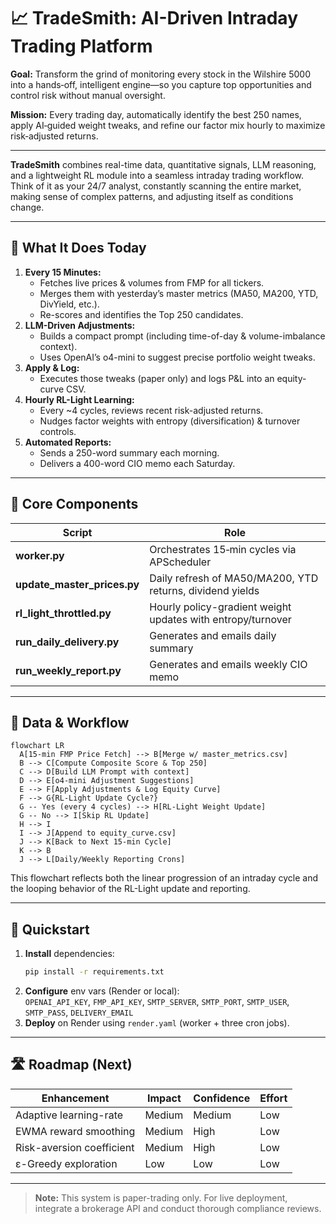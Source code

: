 # 📈 TradeSmith: AI-Driven Intraday Trading Platform

**Goal:** Transform the grind of monitoring every stock in the Wilshire 5000 into a hands‑off, intelligent engine—so you capture top opportunities and control risk without manual oversight.

**Mission:** Every trading day, automatically identify the best 250 names, apply AI‑guided weight tweaks, and refine our factor mix hourly to maximize risk‑adjusted returns.

---

**TradeSmith** combines real-time data, quantitative signals, LLM reasoning, and a lightweight RL module into a seamless intraday trading workflow. Think of it as your 24/7 analyst, constantly scanning the entire market, making sense of complex patterns, and adjusting itself as conditions change.

---

## 🌟 What It Does Today

1. **Every 15 Minutes:**  
   - Fetches live prices & volumes from FMP for all tickers.  
   - Merges them with yesterday’s master metrics (MA50, MA200, YTD, DivYield, etc.).  
   - Re-scores and identifies the Top 250 candidates.
2. **LLM-Driven Adjustments:**  
   - Builds a compact prompt (including time-of-day & volume-imbalance context).  
   - Uses OpenAI’s o4-mini to suggest precise portfolio weight tweaks.  
3. **Apply & Log:**  
   - Executes those tweaks (paper only) and logs P&L into an equity-curve CSV.  
4. **Hourly RL-Light Learning:**  
   - Every ~4 cycles, reviews recent risk-adjusted returns.  
   - Nudges factor weights with entropy (diversification) & turnover controls.  
5. **Automated Reports:**  
   - Sends a 250-word summary each morning.  
   - Delivers a 400-word CIO memo each Saturday.

---

## 🔧 Core Components

| Script                         | Role                                                       |
|--------------------------------|------------------------------------------------------------|
| **worker.py**                  | Orchestrates 15‑min cycles via APScheduler                  |
| **update_master_prices.py**    | Daily refresh of MA50/MA200, YTD returns, dividend yields   |
| **rl_light_throttled.py**      | Hourly policy-gradient weight updates with entropy/turnover |
| **run_daily_delivery.py**      | Generates and emails daily summary                         |
| **run_weekly_report.py**       | Generates and emails weekly CIO memo                       |

---

## 🔄 Data & Workflow

```mermaid
flowchart LR
  A[15-min FMP Price Fetch] --> B[Merge w/ master_metrics.csv]
  B --> C[Compute Composite Score & Top 250]
  C --> D[Build LLM Prompt with context]
  D --> E[o4-mini Adjustment Suggestions]
  E --> F[Apply Adjustments & Log Equity Curve]
  F --> G{RL-Light Update Cycle?}
  G -- Yes (every 4 cycles) --> H[RL-Light Weight Update]
  G -- No --> I[Skip RL Update]
  H --> I
  I --> J[Append to equity_curve.csv]
  J --> K[Back to Next 15-min Cycle]
  K --> B
  J --> L[Daily/Weekly Reporting Crons]
```

This flowchart reflects both the linear progression of an intraday cycle and the looping behavior of the RL-Light update and reporting.

---
## 🚀 Quickstart

1. **Install** dependencies:  
   ```bash
   pip install -r requirements.txt
   ```
2. **Configure** env vars (Render or local):  
   `OPENAI_API_KEY`, `FMP_API_KEY`, `SMTP_SERVER`, `SMTP_PORT`, `SMTP_USER`, `SMTP_PASS`, `DELIVERY_EMAIL`
3. **Deploy** on Render using `render.yaml` (worker + three cron jobs).

---

## 🛣️ Roadmap (Next)

| Enhancement                 | Impact   | Confidence | Effort |
|-----------------------------|----------|------------|--------|
| Adaptive learning-rate      | Medium   | Medium     | Low    |
| EWMA reward smoothing       | Medium   | High       | Low    |
| Risk-aversion coefficient   | Medium   | High       | Low    |
| ε-Greedy exploration        | Low      | Low        | Low    |

---

> **Note:** This system is paper-trading only. For live deployment, integrate a brokerage API and conduct thorough compliance reviews.
